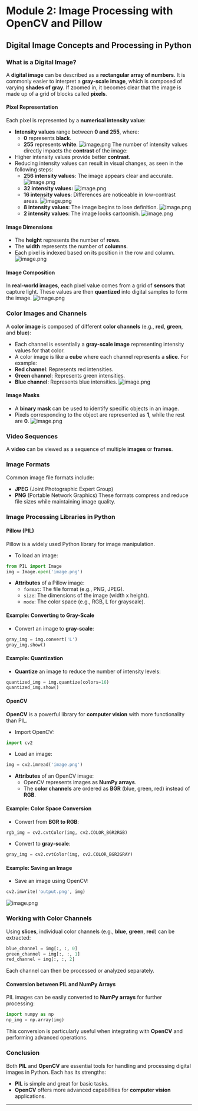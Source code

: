 

# Module 2: Image Processing with OpenCV and Pillow
## Digital Image Concepts and Processing in Python
### What is a Digital Image?
A **digital image** can be described as a **rectangular array of numbers**. It is commonly easier to interpret a **gray-scale image**, which is composed of varying **shades of gray**. If zoomed in, it becomes clear that the image is made up of a grid of blocks called **pixels**.
#### Pixel Representation
Each pixel is represented by a **numerical intensity value**:
- **Intensity values** range between **0 and 255**, where:
	- **0** represents **black**.
	- **255** represents **white**.
![image.png](https://prod-files-secure.s3.us-west-2.amazonaws.com/03e82b26-cccb-4906-bb56-adabcbdc0655/fa1bb4aa-313a-44c2-a7b3-7fa4a8432b08/image.png?X-Amz-Algorithm=AWS4-HMAC-SHA256&X-Amz-Content-Sha256=UNSIGNED-PAYLOAD&X-Amz-Credential=ASIAZI2LB4664PZUDIFP%2F20250202%2Fus-west-2%2Fs3%2Faws4_request&X-Amz-Date=20250202T161639Z&X-Amz-Expires=3600&X-Amz-Security-Token=IQoJb3JpZ2luX2VjEOT%2F%2F%2F%2F%2F%2F%2F%2F%2F%2FwEaCXVzLXdlc3QtMiJGMEQCIBepMe6DgMW9uunhWQ4cdGVfZKVlxaQP0iwJ%2FT5t%2BItkAiAJajY4SPOUAcOU7KlX6tR%2BduJIWb68ETWlDCV5QAABEyqIBAjt%2F%2F%2F%2F%2F%2F%2F%2F%2F%2F8BEAAaDDYzNzQyMzE4MzgwNSIMVrepUXsda5cmpk3PKtwDGBuW2sRy6yoSRKrAURgTuoJPvnOd6hprHjjlZSgC0mZcL5ck64Y0HknlDGGzf2GlAHVkdrfi9MzFaDavkPFC6g4bdInGtqUEgVoGflZZdWdJXcCFyK8M0OgFbyrsHwtjK5ctEmsZYJI9iHq2dARfmkN1BLlSCpQCfhJ4vvO9L%2FISDrECvmflNLC%2FCGyXmnG%2BIHk2C9TfMgl2yaBdFMHh71O0TDoW2Tlnxdfm1gwUZMN1J1uLEq1ZBlsyOMnTaTXPqmYxeNBNscIaYDRwpPURikWXV%2Fmtd0VeebO%2BwI4SSYCYBrase1Dv2lAyyrZupOjDXCcAG0gQCGSTGYXRnvsaqIlwHmub2Z%2BAxwnJUpY1g0T05aUV1OFZxyQPCblwQOlzGbRWNqH%2F05Z3FueR2ELkQXapH4BVcibtZHPQZOlUpiU4W9sRhaL0rjj4j5B40bk428%2BqUWiZkSaR8%2B9mZdtgH7eiU3i9NFpdvEApW5GNJWulg70cMOU6WW9yklViftbpRd9KENOw8iJ2YKcnpW9bBVeY2rrrmrRdx6J6hJdqCunTz7fbBWn9%2F%2BAvxJ41JQudxgsqGhCQejfuf3M2EXs0zmeTi398nmC6Nqh9fKt%2FdktZHR9lpya8VfgCaYswx7%2F9vAY6pgGPM%2B8gN7id5tgnt0LWRNfL4m8dr4Q5aKU8%2FzRKC7%2BRphSNlShmTWENxQ%2FWenf3IKdgzPMmhQn%2BN5PNB7ZhIRfC6Q7hE%2FUy5LpIEl3qDGZk6x8xPgaSMmPmoMw4Sdfyf37aES8a3pntiG6YyLPzHHLHBQcLQ8Jt15WMr71Jls%2Fo%2FUYK6kza%2BJleQi380oPYyDMIbqBkuehu03iXbtMtcjRVsDS1tFvF&X-Amz-Signature=b493584d0f07f14590596707a467b2e1201d31b36d54a667385549030a6c62e9&X-Amz-SignedHeaders=host&x-id=GetObject)
The number of intensity values directly impacts the **contrast** of the image:
- Higher intensity values provide better **contrast**.
- Reducing intensity values can result in visual changes, as seen in the following steps:
	- **256 intensity values**: The image appears clear and accurate.
![image.png](https://prod-files-secure.s3.us-west-2.amazonaws.com/03e82b26-cccb-4906-bb56-adabcbdc0655/0de7dfb4-99dc-4b87-8932-5165b3c3b775/image.png?X-Amz-Algorithm=AWS4-HMAC-SHA256&X-Amz-Content-Sha256=UNSIGNED-PAYLOAD&X-Amz-Credential=ASIAZI2LB4667S3MGJYH%2F20250202%2Fus-west-2%2Fs3%2Faws4_request&X-Amz-Date=20250202T161639Z&X-Amz-Expires=3600&X-Amz-Security-Token=IQoJb3JpZ2luX2VjEOf%2F%2F%2F%2F%2F%2F%2F%2F%2F%2FwEaCXVzLXdlc3QtMiJHMEUCIQCv%2Fx4nscdwgAjfgc%2FgxRlnRxD1RGX7%2BmXxrwHvub9w1QIgFdPt4CWfamK3Cv2B6w6uCT7kcgT5z2lsDwuUaJgb9f0qiAQI8P%2F%2F%2F%2F%2F%2F%2F%2F%2F%2FARAAGgw2Mzc0MjMxODM4MDUiDAehXkmrmQqmNYXVjCrcAyltAkePXiGAFK8L7QtzTKylxNXXBD14JVNZ11xZnMSYJ5ep4AJptDap6baxWZCjxU1Kndm6UJqEZezEDI%2Fyr3MgbCtXxPeXTGrsZO5H5eKn5VtygEsHW8uRzMF69wmMxdRYZ5Z3%2BOOd93sHlO7KoukpDMCV2ULXpsU8pUkB1OyUtc8J5uBNeyxo2S3FJMY935DYjbUZ3x30QIZ4%2FayQgqpvJb5%2BEmhRaEf30hJVr64Tiqrz2eukdKRLvu2SIbn2CSPun9hD74ooZBBKGv0u1IPCE1WL3fzo7%2FMfvD7EWSPn0XfHgoSrYDUtN%2BflMRgMzvI2uBfT%2FySuwTUOUl1B3X9Oorm3UzTA4W6LWCzb0dpwceCW6EwXgeUDf3OZgi1AI8ZfXpz87Vaw%2BGAVnSR3CP7iZO%2FhudKxhuvFTbDVPKWkjvto5zcuuVD%2BX23pThwLVrfhU9ycjf5HZNbXUZfO1FEv9kxUhtk8lPTKba%2Beec7lOSg%2F18M38EmP3jN8IXbYi0UVaSEW2eMGOqT3MNwvmpTqlmFiKhRtMVxZtQVn6OLT4D1VH815RHTuLkjg4Xvz6CbBzcM2%2B3KQmePMmCy8iVx5iDak0dgSYwidMgpsS7cZqAogYutPUUtQL%2F8zMJKU%2FrwGOqUB3hT5MmcGPvohVODX7FyX%2ByZ26hPXGn20uzt8AprU9OMFyzntDyB6SMhq%2Ba4GmWGY5FTUHMGCK22OYaOdDFe2zWChjYh1huAtvwd33YzaINXdvOysZGMjitMQpim7jMIZSLGPxe6DxrdNVTAarO%2FJgQpDDaK7Ex%2B4dOsJIjBb3N%2FmaPzC5gCCS%2BA3pIdMqG3Sp55xaT8eLJyviX4VS9Yx3NruWbDX&X-Amz-Signature=dc8e698a03a61a3da96799a6905ed1d390cb2efcf4c77aa8045f45df12768941&X-Amz-SignedHeaders=host&x-id=GetObject)
	- **32 intensity values:**
![image.png](https://prod-files-secure.s3.us-west-2.amazonaws.com/03e82b26-cccb-4906-bb56-adabcbdc0655/7eb81f08-b190-4c5a-ba2b-2a498a15b2c4/image.png?X-Amz-Algorithm=AWS4-HMAC-SHA256&X-Amz-Content-Sha256=UNSIGNED-PAYLOAD&X-Amz-Credential=ASIAZI2LB4667S3MGJYH%2F20250202%2Fus-west-2%2Fs3%2Faws4_request&X-Amz-Date=20250202T161639Z&X-Amz-Expires=3600&X-Amz-Security-Token=IQoJb3JpZ2luX2VjEOf%2F%2F%2F%2F%2F%2F%2F%2F%2F%2FwEaCXVzLXdlc3QtMiJHMEUCIQCv%2Fx4nscdwgAjfgc%2FgxRlnRxD1RGX7%2BmXxrwHvub9w1QIgFdPt4CWfamK3Cv2B6w6uCT7kcgT5z2lsDwuUaJgb9f0qiAQI8P%2F%2F%2F%2F%2F%2F%2F%2F%2F%2FARAAGgw2Mzc0MjMxODM4MDUiDAehXkmrmQqmNYXVjCrcAyltAkePXiGAFK8L7QtzTKylxNXXBD14JVNZ11xZnMSYJ5ep4AJptDap6baxWZCjxU1Kndm6UJqEZezEDI%2Fyr3MgbCtXxPeXTGrsZO5H5eKn5VtygEsHW8uRzMF69wmMxdRYZ5Z3%2BOOd93sHlO7KoukpDMCV2ULXpsU8pUkB1OyUtc8J5uBNeyxo2S3FJMY935DYjbUZ3x30QIZ4%2FayQgqpvJb5%2BEmhRaEf30hJVr64Tiqrz2eukdKRLvu2SIbn2CSPun9hD74ooZBBKGv0u1IPCE1WL3fzo7%2FMfvD7EWSPn0XfHgoSrYDUtN%2BflMRgMzvI2uBfT%2FySuwTUOUl1B3X9Oorm3UzTA4W6LWCzb0dpwceCW6EwXgeUDf3OZgi1AI8ZfXpz87Vaw%2BGAVnSR3CP7iZO%2FhudKxhuvFTbDVPKWkjvto5zcuuVD%2BX23pThwLVrfhU9ycjf5HZNbXUZfO1FEv9kxUhtk8lPTKba%2Beec7lOSg%2F18M38EmP3jN8IXbYi0UVaSEW2eMGOqT3MNwvmpTqlmFiKhRtMVxZtQVn6OLT4D1VH815RHTuLkjg4Xvz6CbBzcM2%2B3KQmePMmCy8iVx5iDak0dgSYwidMgpsS7cZqAogYutPUUtQL%2F8zMJKU%2FrwGOqUB3hT5MmcGPvohVODX7FyX%2ByZ26hPXGn20uzt8AprU9OMFyzntDyB6SMhq%2Ba4GmWGY5FTUHMGCK22OYaOdDFe2zWChjYh1huAtvwd33YzaINXdvOysZGMjitMQpim7jMIZSLGPxe6DxrdNVTAarO%2FJgQpDDaK7Ex%2B4dOsJIjBb3N%2FmaPzC5gCCS%2BA3pIdMqG3Sp55xaT8eLJyviX4VS9Yx3NruWbDX&X-Amz-Signature=ad21b854afaee8f6c33395bae6d91b3402fada0c860491bd1b23184757e5bff7&X-Amz-SignedHeaders=host&x-id=GetObject)
	- **16 intensity values**: Differences are noticeable in low-contrast areas.
![image.png](https://prod-files-secure.s3.us-west-2.amazonaws.com/03e82b26-cccb-4906-bb56-adabcbdc0655/6bf56d44-9a14-4b7b-98c2-1f00b8630f0c/image.png?X-Amz-Algorithm=AWS4-HMAC-SHA256&X-Amz-Content-Sha256=UNSIGNED-PAYLOAD&X-Amz-Credential=ASIAZI2LB4667S3MGJYH%2F20250202%2Fus-west-2%2Fs3%2Faws4_request&X-Amz-Date=20250202T161639Z&X-Amz-Expires=3600&X-Amz-Security-Token=IQoJb3JpZ2luX2VjEOf%2F%2F%2F%2F%2F%2F%2F%2F%2F%2FwEaCXVzLXdlc3QtMiJHMEUCIQCv%2Fx4nscdwgAjfgc%2FgxRlnRxD1RGX7%2BmXxrwHvub9w1QIgFdPt4CWfamK3Cv2B6w6uCT7kcgT5z2lsDwuUaJgb9f0qiAQI8P%2F%2F%2F%2F%2F%2F%2F%2F%2F%2FARAAGgw2Mzc0MjMxODM4MDUiDAehXkmrmQqmNYXVjCrcAyltAkePXiGAFK8L7QtzTKylxNXXBD14JVNZ11xZnMSYJ5ep4AJptDap6baxWZCjxU1Kndm6UJqEZezEDI%2Fyr3MgbCtXxPeXTGrsZO5H5eKn5VtygEsHW8uRzMF69wmMxdRYZ5Z3%2BOOd93sHlO7KoukpDMCV2ULXpsU8pUkB1OyUtc8J5uBNeyxo2S3FJMY935DYjbUZ3x30QIZ4%2FayQgqpvJb5%2BEmhRaEf30hJVr64Tiqrz2eukdKRLvu2SIbn2CSPun9hD74ooZBBKGv0u1IPCE1WL3fzo7%2FMfvD7EWSPn0XfHgoSrYDUtN%2BflMRgMzvI2uBfT%2FySuwTUOUl1B3X9Oorm3UzTA4W6LWCzb0dpwceCW6EwXgeUDf3OZgi1AI8ZfXpz87Vaw%2BGAVnSR3CP7iZO%2FhudKxhuvFTbDVPKWkjvto5zcuuVD%2BX23pThwLVrfhU9ycjf5HZNbXUZfO1FEv9kxUhtk8lPTKba%2Beec7lOSg%2F18M38EmP3jN8IXbYi0UVaSEW2eMGOqT3MNwvmpTqlmFiKhRtMVxZtQVn6OLT4D1VH815RHTuLkjg4Xvz6CbBzcM2%2B3KQmePMmCy8iVx5iDak0dgSYwidMgpsS7cZqAogYutPUUtQL%2F8zMJKU%2FrwGOqUB3hT5MmcGPvohVODX7FyX%2ByZ26hPXGn20uzt8AprU9OMFyzntDyB6SMhq%2Ba4GmWGY5FTUHMGCK22OYaOdDFe2zWChjYh1huAtvwd33YzaINXdvOysZGMjitMQpim7jMIZSLGPxe6DxrdNVTAarO%2FJgQpDDaK7Ex%2B4dOsJIjBb3N%2FmaPzC5gCCS%2BA3pIdMqG3Sp55xaT8eLJyviX4VS9Yx3NruWbDX&X-Amz-Signature=4ec5f730d04598d1923eaadbe3bfa41f45bb05c85bfb7ec8872cfa537fb84745&X-Amz-SignedHeaders=host&x-id=GetObject)
	- **8 intensity values**: The image begins to lose definition.
![image.png](https://prod-files-secure.s3.us-west-2.amazonaws.com/03e82b26-cccb-4906-bb56-adabcbdc0655/cca05878-ca1a-43e0-8bec-1d146756f9ae/image.png?X-Amz-Algorithm=AWS4-HMAC-SHA256&X-Amz-Content-Sha256=UNSIGNED-PAYLOAD&X-Amz-Credential=ASIAZI2LB4667S3MGJYH%2F20250202%2Fus-west-2%2Fs3%2Faws4_request&X-Amz-Date=20250202T161639Z&X-Amz-Expires=3600&X-Amz-Security-Token=IQoJb3JpZ2luX2VjEOf%2F%2F%2F%2F%2F%2F%2F%2F%2F%2FwEaCXVzLXdlc3QtMiJHMEUCIQCv%2Fx4nscdwgAjfgc%2FgxRlnRxD1RGX7%2BmXxrwHvub9w1QIgFdPt4CWfamK3Cv2B6w6uCT7kcgT5z2lsDwuUaJgb9f0qiAQI8P%2F%2F%2F%2F%2F%2F%2F%2F%2F%2FARAAGgw2Mzc0MjMxODM4MDUiDAehXkmrmQqmNYXVjCrcAyltAkePXiGAFK8L7QtzTKylxNXXBD14JVNZ11xZnMSYJ5ep4AJptDap6baxWZCjxU1Kndm6UJqEZezEDI%2Fyr3MgbCtXxPeXTGrsZO5H5eKn5VtygEsHW8uRzMF69wmMxdRYZ5Z3%2BOOd93sHlO7KoukpDMCV2ULXpsU8pUkB1OyUtc8J5uBNeyxo2S3FJMY935DYjbUZ3x30QIZ4%2FayQgqpvJb5%2BEmhRaEf30hJVr64Tiqrz2eukdKRLvu2SIbn2CSPun9hD74ooZBBKGv0u1IPCE1WL3fzo7%2FMfvD7EWSPn0XfHgoSrYDUtN%2BflMRgMzvI2uBfT%2FySuwTUOUl1B3X9Oorm3UzTA4W6LWCzb0dpwceCW6EwXgeUDf3OZgi1AI8ZfXpz87Vaw%2BGAVnSR3CP7iZO%2FhudKxhuvFTbDVPKWkjvto5zcuuVD%2BX23pThwLVrfhU9ycjf5HZNbXUZfO1FEv9kxUhtk8lPTKba%2Beec7lOSg%2F18M38EmP3jN8IXbYi0UVaSEW2eMGOqT3MNwvmpTqlmFiKhRtMVxZtQVn6OLT4D1VH815RHTuLkjg4Xvz6CbBzcM2%2B3KQmePMmCy8iVx5iDak0dgSYwidMgpsS7cZqAogYutPUUtQL%2F8zMJKU%2FrwGOqUB3hT5MmcGPvohVODX7FyX%2ByZ26hPXGn20uzt8AprU9OMFyzntDyB6SMhq%2Ba4GmWGY5FTUHMGCK22OYaOdDFe2zWChjYh1huAtvwd33YzaINXdvOysZGMjitMQpim7jMIZSLGPxe6DxrdNVTAarO%2FJgQpDDaK7Ex%2B4dOsJIjBb3N%2FmaPzC5gCCS%2BA3pIdMqG3Sp55xaT8eLJyviX4VS9Yx3NruWbDX&X-Amz-Signature=01c27f4e78aeb6713000b7791c37d56d20a7713babf29d99b42d94dfd4089da4&X-Amz-SignedHeaders=host&x-id=GetObject)
	- **2 intensity values**: The image looks cartoonish.
![image.png](https://prod-files-secure.s3.us-west-2.amazonaws.com/03e82b26-cccb-4906-bb56-adabcbdc0655/12da64d7-6b97-44e0-bc2c-52b9c47ce212/image.png?X-Amz-Algorithm=AWS4-HMAC-SHA256&X-Amz-Content-Sha256=UNSIGNED-PAYLOAD&X-Amz-Credential=ASIAZI2LB4667S3MGJYH%2F20250202%2Fus-west-2%2Fs3%2Faws4_request&X-Amz-Date=20250202T161639Z&X-Amz-Expires=3600&X-Amz-Security-Token=IQoJb3JpZ2luX2VjEOf%2F%2F%2F%2F%2F%2F%2F%2F%2F%2FwEaCXVzLXdlc3QtMiJHMEUCIQCv%2Fx4nscdwgAjfgc%2FgxRlnRxD1RGX7%2BmXxrwHvub9w1QIgFdPt4CWfamK3Cv2B6w6uCT7kcgT5z2lsDwuUaJgb9f0qiAQI8P%2F%2F%2F%2F%2F%2F%2F%2F%2F%2FARAAGgw2Mzc0MjMxODM4MDUiDAehXkmrmQqmNYXVjCrcAyltAkePXiGAFK8L7QtzTKylxNXXBD14JVNZ11xZnMSYJ5ep4AJptDap6baxWZCjxU1Kndm6UJqEZezEDI%2Fyr3MgbCtXxPeXTGrsZO5H5eKn5VtygEsHW8uRzMF69wmMxdRYZ5Z3%2BOOd93sHlO7KoukpDMCV2ULXpsU8pUkB1OyUtc8J5uBNeyxo2S3FJMY935DYjbUZ3x30QIZ4%2FayQgqpvJb5%2BEmhRaEf30hJVr64Tiqrz2eukdKRLvu2SIbn2CSPun9hD74ooZBBKGv0u1IPCE1WL3fzo7%2FMfvD7EWSPn0XfHgoSrYDUtN%2BflMRgMzvI2uBfT%2FySuwTUOUl1B3X9Oorm3UzTA4W6LWCzb0dpwceCW6EwXgeUDf3OZgi1AI8ZfXpz87Vaw%2BGAVnSR3CP7iZO%2FhudKxhuvFTbDVPKWkjvto5zcuuVD%2BX23pThwLVrfhU9ycjf5HZNbXUZfO1FEv9kxUhtk8lPTKba%2Beec7lOSg%2F18M38EmP3jN8IXbYi0UVaSEW2eMGOqT3MNwvmpTqlmFiKhRtMVxZtQVn6OLT4D1VH815RHTuLkjg4Xvz6CbBzcM2%2B3KQmePMmCy8iVx5iDak0dgSYwidMgpsS7cZqAogYutPUUtQL%2F8zMJKU%2FrwGOqUB3hT5MmcGPvohVODX7FyX%2ByZ26hPXGn20uzt8AprU9OMFyzntDyB6SMhq%2Ba4GmWGY5FTUHMGCK22OYaOdDFe2zWChjYh1huAtvwd33YzaINXdvOysZGMjitMQpim7jMIZSLGPxe6DxrdNVTAarO%2FJgQpDDaK7Ex%2B4dOsJIjBb3N%2FmaPzC5gCCS%2BA3pIdMqG3Sp55xaT8eLJyviX4VS9Yx3NruWbDX&X-Amz-Signature=06c024751052112c5d75f2e5c176af3d5aaa51a2e19d4d8c4b4fe471a7bb36af&X-Amz-SignedHeaders=host&x-id=GetObject)
#### Image Dimensions
- The **height** represents the number of **rows**.
- The **width** represents the number of **columns**.
- Each pixel is indexed based on its position in the row and column.
![image.png](https://prod-files-secure.s3.us-west-2.amazonaws.com/03e82b26-cccb-4906-bb56-adabcbdc0655/ff056335-e79e-4491-b508-30cd45b6c194/image.png?X-Amz-Algorithm=AWS4-HMAC-SHA256&X-Amz-Content-Sha256=UNSIGNED-PAYLOAD&X-Amz-Credential=ASIAZI2LB4664PZUDIFP%2F20250202%2Fus-west-2%2Fs3%2Faws4_request&X-Amz-Date=20250202T161639Z&X-Amz-Expires=3600&X-Amz-Security-Token=IQoJb3JpZ2luX2VjEOT%2F%2F%2F%2F%2F%2F%2F%2F%2F%2FwEaCXVzLXdlc3QtMiJGMEQCIBepMe6DgMW9uunhWQ4cdGVfZKVlxaQP0iwJ%2FT5t%2BItkAiAJajY4SPOUAcOU7KlX6tR%2BduJIWb68ETWlDCV5QAABEyqIBAjt%2F%2F%2F%2F%2F%2F%2F%2F%2F%2F8BEAAaDDYzNzQyMzE4MzgwNSIMVrepUXsda5cmpk3PKtwDGBuW2sRy6yoSRKrAURgTuoJPvnOd6hprHjjlZSgC0mZcL5ck64Y0HknlDGGzf2GlAHVkdrfi9MzFaDavkPFC6g4bdInGtqUEgVoGflZZdWdJXcCFyK8M0OgFbyrsHwtjK5ctEmsZYJI9iHq2dARfmkN1BLlSCpQCfhJ4vvO9L%2FISDrECvmflNLC%2FCGyXmnG%2BIHk2C9TfMgl2yaBdFMHh71O0TDoW2Tlnxdfm1gwUZMN1J1uLEq1ZBlsyOMnTaTXPqmYxeNBNscIaYDRwpPURikWXV%2Fmtd0VeebO%2BwI4SSYCYBrase1Dv2lAyyrZupOjDXCcAG0gQCGSTGYXRnvsaqIlwHmub2Z%2BAxwnJUpY1g0T05aUV1OFZxyQPCblwQOlzGbRWNqH%2F05Z3FueR2ELkQXapH4BVcibtZHPQZOlUpiU4W9sRhaL0rjj4j5B40bk428%2BqUWiZkSaR8%2B9mZdtgH7eiU3i9NFpdvEApW5GNJWulg70cMOU6WW9yklViftbpRd9KENOw8iJ2YKcnpW9bBVeY2rrrmrRdx6J6hJdqCunTz7fbBWn9%2F%2BAvxJ41JQudxgsqGhCQejfuf3M2EXs0zmeTi398nmC6Nqh9fKt%2FdktZHR9lpya8VfgCaYswx7%2F9vAY6pgGPM%2B8gN7id5tgnt0LWRNfL4m8dr4Q5aKU8%2FzRKC7%2BRphSNlShmTWENxQ%2FWenf3IKdgzPMmhQn%2BN5PNB7ZhIRfC6Q7hE%2FUy5LpIEl3qDGZk6x8xPgaSMmPmoMw4Sdfyf37aES8a3pntiG6YyLPzHHLHBQcLQ8Jt15WMr71Jls%2Fo%2FUYK6kza%2BJleQi380oPYyDMIbqBkuehu03iXbtMtcjRVsDS1tFvF&X-Amz-Signature=d396441f1fcc74663d033a43c7ad0b37331af88a69e9184bd187621f69c0e1c0&X-Amz-SignedHeaders=host&x-id=GetObject)
#### Image Composition
In **real-world images**, each pixel value comes from a grid of **sensors** that capture light. These values are then **quantized** into digital samples to form the image.
![image.png](https://prod-files-secure.s3.us-west-2.amazonaws.com/03e82b26-cccb-4906-bb56-adabcbdc0655/0c721ea0-409b-4d32-b630-a00d6f170d18/image.png?X-Amz-Algorithm=AWS4-HMAC-SHA256&X-Amz-Content-Sha256=UNSIGNED-PAYLOAD&X-Amz-Credential=ASIAZI2LB4664PZUDIFP%2F20250202%2Fus-west-2%2Fs3%2Faws4_request&X-Amz-Date=20250202T161639Z&X-Amz-Expires=3600&X-Amz-Security-Token=IQoJb3JpZ2luX2VjEOT%2F%2F%2F%2F%2F%2F%2F%2F%2F%2FwEaCXVzLXdlc3QtMiJGMEQCIBepMe6DgMW9uunhWQ4cdGVfZKVlxaQP0iwJ%2FT5t%2BItkAiAJajY4SPOUAcOU7KlX6tR%2BduJIWb68ETWlDCV5QAABEyqIBAjt%2F%2F%2F%2F%2F%2F%2F%2F%2F%2F8BEAAaDDYzNzQyMzE4MzgwNSIMVrepUXsda5cmpk3PKtwDGBuW2sRy6yoSRKrAURgTuoJPvnOd6hprHjjlZSgC0mZcL5ck64Y0HknlDGGzf2GlAHVkdrfi9MzFaDavkPFC6g4bdInGtqUEgVoGflZZdWdJXcCFyK8M0OgFbyrsHwtjK5ctEmsZYJI9iHq2dARfmkN1BLlSCpQCfhJ4vvO9L%2FISDrECvmflNLC%2FCGyXmnG%2BIHk2C9TfMgl2yaBdFMHh71O0TDoW2Tlnxdfm1gwUZMN1J1uLEq1ZBlsyOMnTaTXPqmYxeNBNscIaYDRwpPURikWXV%2Fmtd0VeebO%2BwI4SSYCYBrase1Dv2lAyyrZupOjDXCcAG0gQCGSTGYXRnvsaqIlwHmub2Z%2BAxwnJUpY1g0T05aUV1OFZxyQPCblwQOlzGbRWNqH%2F05Z3FueR2ELkQXapH4BVcibtZHPQZOlUpiU4W9sRhaL0rjj4j5B40bk428%2BqUWiZkSaR8%2B9mZdtgH7eiU3i9NFpdvEApW5GNJWulg70cMOU6WW9yklViftbpRd9KENOw8iJ2YKcnpW9bBVeY2rrrmrRdx6J6hJdqCunTz7fbBWn9%2F%2BAvxJ41JQudxgsqGhCQejfuf3M2EXs0zmeTi398nmC6Nqh9fKt%2FdktZHR9lpya8VfgCaYswx7%2F9vAY6pgGPM%2B8gN7id5tgnt0LWRNfL4m8dr4Q5aKU8%2FzRKC7%2BRphSNlShmTWENxQ%2FWenf3IKdgzPMmhQn%2BN5PNB7ZhIRfC6Q7hE%2FUy5LpIEl3qDGZk6x8xPgaSMmPmoMw4Sdfyf37aES8a3pntiG6YyLPzHHLHBQcLQ8Jt15WMr71Jls%2Fo%2FUYK6kza%2BJleQi380oPYyDMIbqBkuehu03iXbtMtcjRVsDS1tFvF&X-Amz-Signature=a04f4f75e43c18688e849003f877e5b8375614221395b3b2fc03d6fc0d839c34&X-Amz-SignedHeaders=host&x-id=GetObject)
### Color Images and Channels
A **color image** is composed of different **color channels** (e.g., **red**, **green**, and **blue**):
- Each channel is essentially a **gray-scale image** representing intensity values for that color.
- A color image is like a **cube** where each channel represents a **slice**.
For example:
- **Red channel**: Represents red intensities.
- **Green channel**: Represents green intensities.
- **Blue channel**: Represents blue intensities.
![image.png](https://prod-files-secure.s3.us-west-2.amazonaws.com/03e82b26-cccb-4906-bb56-adabcbdc0655/c0cc17c9-842f-413f-82e8-f3f44278cf74/image.png?X-Amz-Algorithm=AWS4-HMAC-SHA256&X-Amz-Content-Sha256=UNSIGNED-PAYLOAD&X-Amz-Credential=ASIAZI2LB4664PZUDIFP%2F20250202%2Fus-west-2%2Fs3%2Faws4_request&X-Amz-Date=20250202T161639Z&X-Amz-Expires=3600&X-Amz-Security-Token=IQoJb3JpZ2luX2VjEOT%2F%2F%2F%2F%2F%2F%2F%2F%2F%2FwEaCXVzLXdlc3QtMiJGMEQCIBepMe6DgMW9uunhWQ4cdGVfZKVlxaQP0iwJ%2FT5t%2BItkAiAJajY4SPOUAcOU7KlX6tR%2BduJIWb68ETWlDCV5QAABEyqIBAjt%2F%2F%2F%2F%2F%2F%2F%2F%2F%2F8BEAAaDDYzNzQyMzE4MzgwNSIMVrepUXsda5cmpk3PKtwDGBuW2sRy6yoSRKrAURgTuoJPvnOd6hprHjjlZSgC0mZcL5ck64Y0HknlDGGzf2GlAHVkdrfi9MzFaDavkPFC6g4bdInGtqUEgVoGflZZdWdJXcCFyK8M0OgFbyrsHwtjK5ctEmsZYJI9iHq2dARfmkN1BLlSCpQCfhJ4vvO9L%2FISDrECvmflNLC%2FCGyXmnG%2BIHk2C9TfMgl2yaBdFMHh71O0TDoW2Tlnxdfm1gwUZMN1J1uLEq1ZBlsyOMnTaTXPqmYxeNBNscIaYDRwpPURikWXV%2Fmtd0VeebO%2BwI4SSYCYBrase1Dv2lAyyrZupOjDXCcAG0gQCGSTGYXRnvsaqIlwHmub2Z%2BAxwnJUpY1g0T05aUV1OFZxyQPCblwQOlzGbRWNqH%2F05Z3FueR2ELkQXapH4BVcibtZHPQZOlUpiU4W9sRhaL0rjj4j5B40bk428%2BqUWiZkSaR8%2B9mZdtgH7eiU3i9NFpdvEApW5GNJWulg70cMOU6WW9yklViftbpRd9KENOw8iJ2YKcnpW9bBVeY2rrrmrRdx6J6hJdqCunTz7fbBWn9%2F%2BAvxJ41JQudxgsqGhCQejfuf3M2EXs0zmeTi398nmC6Nqh9fKt%2FdktZHR9lpya8VfgCaYswx7%2F9vAY6pgGPM%2B8gN7id5tgnt0LWRNfL4m8dr4Q5aKU8%2FzRKC7%2BRphSNlShmTWENxQ%2FWenf3IKdgzPMmhQn%2BN5PNB7ZhIRfC6Q7hE%2FUy5LpIEl3qDGZk6x8xPgaSMmPmoMw4Sdfyf37aES8a3pntiG6YyLPzHHLHBQcLQ8Jt15WMr71Jls%2Fo%2FUYK6kza%2BJleQi380oPYyDMIbqBkuehu03iXbtMtcjRVsDS1tFvF&X-Amz-Signature=8658de5a08d729f03ef4504409a9fcd55791ca3c11aceeb9880aa233aac66f2c&X-Amz-SignedHeaders=host&x-id=GetObject)
#### Image Masks
- A **binary mask** can be used to identify specific objects in an image.
- Pixels corresponding to the object are represented as **1**, while the rest are **0**.
![image.png](https://prod-files-secure.s3.us-west-2.amazonaws.com/03e82b26-cccb-4906-bb56-adabcbdc0655/667eab4d-d19d-4618-81d0-663b6beb002c/image.png?X-Amz-Algorithm=AWS4-HMAC-SHA256&X-Amz-Content-Sha256=UNSIGNED-PAYLOAD&X-Amz-Credential=ASIAZI2LB4664PZUDIFP%2F20250202%2Fus-west-2%2Fs3%2Faws4_request&X-Amz-Date=20250202T161639Z&X-Amz-Expires=3600&X-Amz-Security-Token=IQoJb3JpZ2luX2VjEOT%2F%2F%2F%2F%2F%2F%2F%2F%2F%2FwEaCXVzLXdlc3QtMiJGMEQCIBepMe6DgMW9uunhWQ4cdGVfZKVlxaQP0iwJ%2FT5t%2BItkAiAJajY4SPOUAcOU7KlX6tR%2BduJIWb68ETWlDCV5QAABEyqIBAjt%2F%2F%2F%2F%2F%2F%2F%2F%2F%2F8BEAAaDDYzNzQyMzE4MzgwNSIMVrepUXsda5cmpk3PKtwDGBuW2sRy6yoSRKrAURgTuoJPvnOd6hprHjjlZSgC0mZcL5ck64Y0HknlDGGzf2GlAHVkdrfi9MzFaDavkPFC6g4bdInGtqUEgVoGflZZdWdJXcCFyK8M0OgFbyrsHwtjK5ctEmsZYJI9iHq2dARfmkN1BLlSCpQCfhJ4vvO9L%2FISDrECvmflNLC%2FCGyXmnG%2BIHk2C9TfMgl2yaBdFMHh71O0TDoW2Tlnxdfm1gwUZMN1J1uLEq1ZBlsyOMnTaTXPqmYxeNBNscIaYDRwpPURikWXV%2Fmtd0VeebO%2BwI4SSYCYBrase1Dv2lAyyrZupOjDXCcAG0gQCGSTGYXRnvsaqIlwHmub2Z%2BAxwnJUpY1g0T05aUV1OFZxyQPCblwQOlzGbRWNqH%2F05Z3FueR2ELkQXapH4BVcibtZHPQZOlUpiU4W9sRhaL0rjj4j5B40bk428%2BqUWiZkSaR8%2B9mZdtgH7eiU3i9NFpdvEApW5GNJWulg70cMOU6WW9yklViftbpRd9KENOw8iJ2YKcnpW9bBVeY2rrrmrRdx6J6hJdqCunTz7fbBWn9%2F%2BAvxJ41JQudxgsqGhCQejfuf3M2EXs0zmeTi398nmC6Nqh9fKt%2FdktZHR9lpya8VfgCaYswx7%2F9vAY6pgGPM%2B8gN7id5tgnt0LWRNfL4m8dr4Q5aKU8%2FzRKC7%2BRphSNlShmTWENxQ%2FWenf3IKdgzPMmhQn%2BN5PNB7ZhIRfC6Q7hE%2FUy5LpIEl3qDGZk6x8xPgaSMmPmoMw4Sdfyf37aES8a3pntiG6YyLPzHHLHBQcLQ8Jt15WMr71Jls%2Fo%2FUYK6kza%2BJleQi380oPYyDMIbqBkuehu03iXbtMtcjRVsDS1tFvF&X-Amz-Signature=52e8e4cb8c994ec4cb1cf9b27a927554c8ee7a125d3fe9640b6f3f2caa644f8a&X-Amz-SignedHeaders=host&x-id=GetObject)
### Video Sequences
A **video** can be viewed as a sequence of multiple **images** or **frames**.
### Image Formats
Common image file formats include:
- **JPEG** (Joint Photographic Expert Group)
- **PNG** (Portable Network Graphics)
These formats compress and reduce file sizes while maintaining image quality.
### Image Processing Libraries in Python
#### Pillow (PIL)
Pillow is a widely used Python library for image manipulation.
- To load an image:
```python
from PIL import Image
img = Image.open('image.png')
```
- **Attributes** of a Pillow image:
	- `format`: The file format (e.g., PNG, JPEG).
	- `size`: The dimensions of the image (width x height).
	- `mode`: The color space (e.g., RGB, L for grayscale).
#### Example: Converting to Gray-Scale
- Convert an image to **gray-scale**:
```python
gray_img = img.convert('L')
gray_img.show()
```
#### Example: Quantization
- **Quantize** an image to reduce the number of intensity levels:
```python
quantized_img = img.quantize(colors=16)
quantized_img.show()
```
#### OpenCV
**OpenCV** is a powerful library for **computer vision** with more functionality than PIL.
- Import OpenCV:
```python
import cv2
```
- Load an image:
```python
img = cv2.imread('image.png')
```
- **Attributes** of an OpenCV image:
	- OpenCV represents images as **NumPy arrays**.
	- The **color channels** are ordered as **BGR** (blue, green, red) instead of **RGB**.
#### Example: Color Space Conversion
- Convert from **BGR to RGB**:
```python
rgb_img = cv2.cvtColor(img, cv2.COLOR_BGR2RGB)
```
- Convert to **gray-scale**:
```python
gray_img = cv2.cvtColor(img, cv2.COLOR_BGR2GRAY)
```
#### Example: Saving an Image
- Save an image using OpenCV:
```python
cv2.imwrite('output.png', img)
```
![image.png](https://prod-files-secure.s3.us-west-2.amazonaws.com/03e82b26-cccb-4906-bb56-adabcbdc0655/25fcc977-54ea-484c-997e-9b6bd016f347/image.png?X-Amz-Algorithm=AWS4-HMAC-SHA256&X-Amz-Content-Sha256=UNSIGNED-PAYLOAD&X-Amz-Credential=ASIAZI2LB4664PZUDIFP%2F20250202%2Fus-west-2%2Fs3%2Faws4_request&X-Amz-Date=20250202T161639Z&X-Amz-Expires=3600&X-Amz-Security-Token=IQoJb3JpZ2luX2VjEOT%2F%2F%2F%2F%2F%2F%2F%2F%2F%2FwEaCXVzLXdlc3QtMiJGMEQCIBepMe6DgMW9uunhWQ4cdGVfZKVlxaQP0iwJ%2FT5t%2BItkAiAJajY4SPOUAcOU7KlX6tR%2BduJIWb68ETWlDCV5QAABEyqIBAjt%2F%2F%2F%2F%2F%2F%2F%2F%2F%2F8BEAAaDDYzNzQyMzE4MzgwNSIMVrepUXsda5cmpk3PKtwDGBuW2sRy6yoSRKrAURgTuoJPvnOd6hprHjjlZSgC0mZcL5ck64Y0HknlDGGzf2GlAHVkdrfi9MzFaDavkPFC6g4bdInGtqUEgVoGflZZdWdJXcCFyK8M0OgFbyrsHwtjK5ctEmsZYJI9iHq2dARfmkN1BLlSCpQCfhJ4vvO9L%2FISDrECvmflNLC%2FCGyXmnG%2BIHk2C9TfMgl2yaBdFMHh71O0TDoW2Tlnxdfm1gwUZMN1J1uLEq1ZBlsyOMnTaTXPqmYxeNBNscIaYDRwpPURikWXV%2Fmtd0VeebO%2BwI4SSYCYBrase1Dv2lAyyrZupOjDXCcAG0gQCGSTGYXRnvsaqIlwHmub2Z%2BAxwnJUpY1g0T05aUV1OFZxyQPCblwQOlzGbRWNqH%2F05Z3FueR2ELkQXapH4BVcibtZHPQZOlUpiU4W9sRhaL0rjj4j5B40bk428%2BqUWiZkSaR8%2B9mZdtgH7eiU3i9NFpdvEApW5GNJWulg70cMOU6WW9yklViftbpRd9KENOw8iJ2YKcnpW9bBVeY2rrrmrRdx6J6hJdqCunTz7fbBWn9%2F%2BAvxJ41JQudxgsqGhCQejfuf3M2EXs0zmeTi398nmC6Nqh9fKt%2FdktZHR9lpya8VfgCaYswx7%2F9vAY6pgGPM%2B8gN7id5tgnt0LWRNfL4m8dr4Q5aKU8%2FzRKC7%2BRphSNlShmTWENxQ%2FWenf3IKdgzPMmhQn%2BN5PNB7ZhIRfC6Q7hE%2FUy5LpIEl3qDGZk6x8xPgaSMmPmoMw4Sdfyf37aES8a3pntiG6YyLPzHHLHBQcLQ8Jt15WMr71Jls%2Fo%2FUYK6kza%2BJleQi380oPYyDMIbqBkuehu03iXbtMtcjRVsDS1tFvF&X-Amz-Signature=6388a4ed22aa6555740f4ad799c967340d6c7416c4663411a5dcd5ffea36cff7&X-Amz-SignedHeaders=host&x-id=GetObject)
### Working with Color Channels
Using **slices**, individual color channels (e.g., **blue**, **green**, **red**) can be extracted:
```python
blue_channel = img[:, :, 0]
green_channel = img[:, :, 1]
red_channel = img[:, :, 2]
```
Each channel can then be processed or analyzed separately.
#### Conversion between PIL and NumPy Arrays
PIL images can be easily converted to **NumPy arrays** for further processing:
```python
import numpy as np
np_img = np.array(img)
```
This conversion is particularly useful when integrating with **OpenCV** and performing advanced operations.
### Conclusion
Both **PIL** and **OpenCV** are essential tools for handling and processing digital images in Python. Each has its strengths:
- **PIL** is simple and great for basic tasks.
- **OpenCV** offers more advanced capabilities for **computer vision** applications.
___


